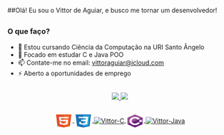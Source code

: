 ##Olá! Eu sou o Vittor de Aguiar, e busco me tornar um desenvolvedor!

##

<h3>O que faço?</h3>

- 📖 Estou cursando Ciência da Computação na URI Santo Ângelo
- 🌱 Focado em estudar C e Java POO
- 📫 Contate-me no email: vittoraguiar@icloud.com
- ⚡ Aberto a oportunidades de emprego

##
  
<div align="center">
  <a href="https://github.com/vittoraguiar">
  <img height="145em" src="https://github-readme-stats.vercel.app/api?username=vittoraguiar&show_icons=true&theme=dracula&include_all_commits=true&count_private=true"/>
  <img height="145em" src="https://github-readme-stats.vercel.app/api/top-langs/?username=vittoraguiar&layout=compact&langs_count=7&theme=dracula"/>
</div>

##

<div align="center">
  <img align="center" alt="Vittor-HTML" height="30" width="40" src="https://raw.githubusercontent.com/devicons/devicon/master/icons/html5/html5-original.svg">
  <img align="center" alt="Vittor-CSS" height="30" width="40" src="https://raw.githubusercontent.com/devicons/devicon/master/icons/css3/css3-original.svg">
  <img align="center" alt="Vittor-C" height="30" width="40" src="https://cdn.jsdelivr.net/gh/devicons/devicon/icons/c/c-original.svg">
  <img align="center" alt="Vittor-Csharp" height="30" width="40" src="https://raw.githubusercontent.com/devicons/devicon/master/icons/csharp/csharp-original.svg">
  <img align="center" alt="Vittor-Java" height="30" width="40" src="https://cdn.jsdelivr.net/gh/devicons/devicon/icons/java/java-original.svg">
</div>
